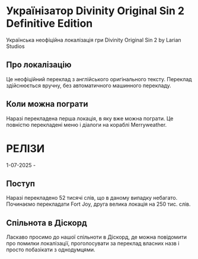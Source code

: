 # Українізатор Divinity Original Sin 2 Definitive Edition

Українська неофіційна локалізація гри Divinity Original Sin 2 by Larian Studios

## Про локалізацію
Це неофіційний переклад з англійського оригінального тексту. Переклад здійснюється вручну, без автоматичного машинного перекладу.

## Коли можна пограти
Наразі перекладена перша локація, в яку вже можна пограти. Це повністю перекладені меню і діалоги на кораблі Merryweather.

# РЕЛІЗИ

1-07-2025 - 

## Поступ
Наразі перекладено 52 тисячі слів, що в даному випадку небагато.
Починаємо перекладати Fort Joy, друга велика локація на 250 тис. слів.

## Спільнота в Діскорд
Ласкаво просимо до нашої спільноти в Діскорд, де можна повідомити про помилки локалізації, проголосувати за переклад власних назв і просто побазікати з однодумцями.

